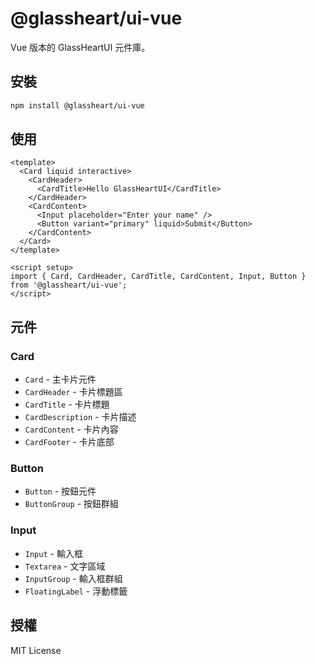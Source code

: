 # @glassheart/ui-vue

Vue 版本的 GlassHeartUI 元件庫。

## 安裝

```bash
npm install @glassheart/ui-vue
```

## 使用

```vue
<template>
  <Card liquid interactive>
    <CardHeader>
      <CardTitle>Hello GlassHeartUI</CardTitle>
    </CardHeader>
    <CardContent>
      <Input placeholder="Enter your name" />
      <Button variant="primary" liquid>Submit</Button>
    </CardContent>
  </Card>
</template>

<script setup>
import { Card, CardHeader, CardTitle, CardContent, Input, Button } from '@glassheart/ui-vue';
</script>
```

## 元件

### Card
- `Card` - 主卡片元件
- `CardHeader` - 卡片標題區
- `CardTitle` - 卡片標題
- `CardDescription` - 卡片描述
- `CardContent` - 卡片內容
- `CardFooter` - 卡片底部

### Button
- `Button` - 按鈕元件
- `ButtonGroup` - 按鈕群組

### Input
- `Input` - 輸入框
- `Textarea` - 文字區域
- `InputGroup` - 輸入框群組
- `FloatingLabel` - 浮動標籤

## 授權

MIT License
